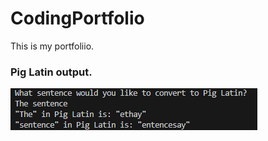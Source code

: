 # CodingPortfolio

This is my portfoliio.

### Pig Latin output.

![alt tag for screen readers](bin/igLatinOutputPay.png)